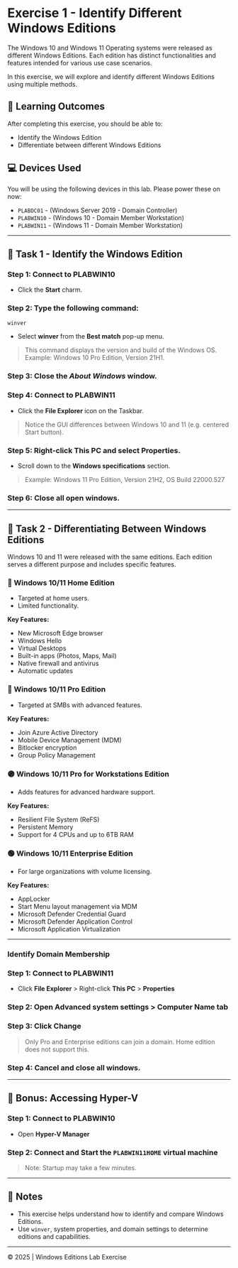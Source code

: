# Exercise 1 - Identify Different Windows Editions

The Windows 10 and Windows 11 Operating systems were released as different Windows Editions. Each edition has distinct functionalities and features intended for various use case scenarios.

In this exercise, we will explore and identify different Windows Editions using multiple methods.

## 📘 Learning Outcomes

After completing this exercise, you should be able to:

- Identify the Windows Edition
- Differentiate between different Windows Editions

## 💻 Devices Used

You will be using the following devices in this lab. Please power these on now:

- `PLABDC01` - (Windows Server 2019 - Domain Controller)
- `PLABWIN10` - (Windows 10 - Domain Member Workstation)
- `PLABWIN11` - (Windows 11 - Domain Member Workstation)

---

## 🧪 Task 1 - Identify the Windows Edition

### Step 1: Connect to PLABWIN10

- Click the **Start** charm.

### Step 2: Type the following command:

```bash
winver
```
- Select **winver** from the **Best match** pop-up menu.

> This command displays the version and build of the Windows OS.
> Example: Windows 10 Pro Edition, Version 21H1.

### Step 3: Close the *About Windows* window.

### Step 4: Connect to PLABWIN11

- Click the **File Explorer** icon on the Taskbar.

> Notice the GUI differences between Windows 10 and 11 (e.g. centered Start button).

### Step 5: Right-click **This PC** and select **Properties**.

- Scroll down to the **Windows specifications** section.

> Example: Windows 11 Pro Edition, Version 21H2, OS Build 22000.527

### Step 6: Close all open windows.

---

## 🧠 Task 2 - Differentiating Between Windows Editions

Windows 10 and 11 were released with the same editions. Each edition serves a different purpose and includes specific features.

### 🔹 Windows 10/11 Home Edition

- Targeted at home users.
- Limited functionality.

**Key Features:**
- New Microsoft Edge browser
- Windows Hello
- Virtual Desktops
- Built-in apps (Photos, Maps, Mail)
- Native firewall and antivirus
- Automatic updates

### 🔸 Windows 10/11 Pro Edition

- Targeted at SMBs with advanced features.

**Key Features:**
- Join Azure Active Directory
- Mobile Device Management (MDM)
- Bitlocker encryption
- Group Policy Management

### 🟣 Windows 10/11 Pro for Workstations Edition

- Adds features for advanced hardware support.

**Key Features:**
- Resilient File System (ReFS)
- Persistent Memory
- Support for 4 CPUs and up to 6TB RAM

### 🟢 Windows 10/11 Enterprise Edition

- For large organizations with volume licensing.

**Key Features:**
- AppLocker
- Start Menu layout management via MDM
- Microsoft Defender Credential Guard
- Microsoft Defender Application Control
- Microsoft Application Virtualization

---

### Identify Domain Membership

### Step 1: Connect to PLABWIN11

- Click **File Explorer** > Right-click **This PC** > **Properties**

### Step 2: Open **Advanced system settings** > **Computer Name** tab

### Step 3: Click **Change**

> Only Pro and Enterprise editions can join a domain. Home edition does not support this.

### Step 4: Cancel and close all windows.

---

## 🧪 Bonus: Accessing Hyper-V

### Step 1: Connect to PLABWIN10

- Open **Hyper-V Manager**

### Step 2: Connect and Start the `PLABWIN11HOME` virtual machine

> Note: Startup may take a few minutes.

---

## 📌 Notes

- This exercise helps understand how to identify and compare Windows Editions.
- Use `winver`, system properties, and domain settings to determine editions and capabilities.

---

© 2025 | Windows Editions Lab Exercise
